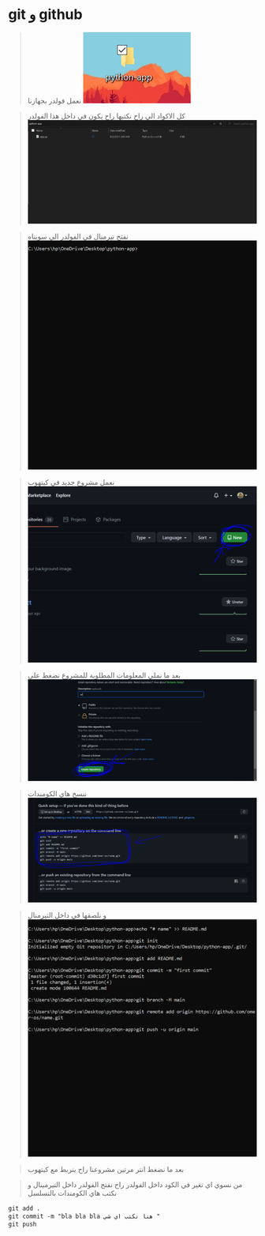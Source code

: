 # git و github




> نعمل فولدر بجهازنا 
![folder](images/folder.png)


> كل الاكواد الي راح نكتبها راح يكون في داخل هذا الفولدر
![app](images/app.png)


> نفتح تيرمنال في الفولدر الي سويناه
![cap](images/Cap.png)


> نعمل مشروع جديد في كيتهوب
![new repo](images/githubnewrepo.png)


> بعد ما نملي المعلومات المطلوبة للمشروع نضغط على 
![create](images/create.png)


> ننسخ هاي الكومندات
![commands](images/commands.png)


> و نلصقها في داخل التيرمنال
![l1](images/l1.png)

> بعد ما نضغط انتر مرتين مشروعنا راح ينربط مع كيتهوب



> من نسوي اي تغير في الكود داخل الفولدر راح نفتح الفولدر داخل التيرمينال و نكتب هاي الكومندات بالتسلسل
```
git add .
git commit -m "bla bla bla هنا نكتب اي شي "
git push 
```
